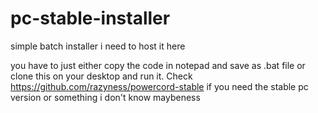 # pc-stable-installer
simple batch installer i need to host it here 

you have to just either copy the code in notepad and save as .bat file or clone this on your desktop and run it. Check https://github.com/razyness/powercord-stable if you need the stable pc version or something i don't know maybeness
